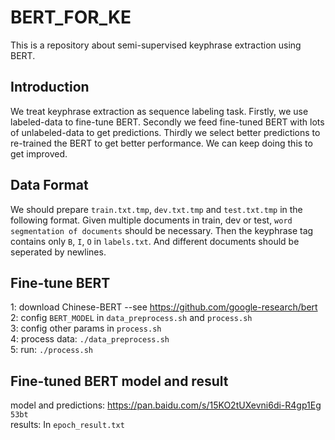 # BERT_FOR_KE
This is a repository about semi-supervised keyphrase extraction using BERT.

## Introduction
We treat keyphrase extraction as sequence labeling task. Firstly, we use labeled-data to fine-tune BERT. Secondly we feed fine-tuned BERT with lots of unlabeled-data to get predictions. Thirdly we select better predictions to re-trained the BERT to get better performance. We can keep doing this to get improved.

## Data Format
We should prepare `train.txt.tmp`, `dev.txt.tmp` and `test.txt.tmp` in the following format. Given multiple documents in train, dev or test, `word segmentation of documents` should be necessary. Then the keyphrase tag contains only `B`, `I`, `O` in `labels.txt`. And different documents should be seperated by newlines. 

## Fine-tune BERT
1: download Chinese-BERT --see https://github.com/google-research/bert <br>
2: config `BERT_MODEL` in `data_preprocess.sh` and `process.sh` <br>
3: config other params in `process.sh` <br>
4: process data: `./data_preprocess.sh` <br>
5: run: `./process.sh` <br>

## Fine-tuned BERT model and result
model and predictions: https://pan.baidu.com/s/15KO2tUXevni6di-R4gp1Eg  `53bt` <br>
results:  In `epoch_result.txt` <br>
